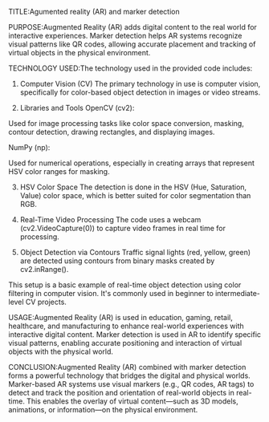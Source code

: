 TITLE:Agumented reality (AR) and marker detection



PURPOSE:Augmented Reality (AR) adds digital content to the real world for interactive experiences. Marker detection helps AR systems recognize visual patterns like QR codes, allowing accurate placement and tracking of virtual objects in the physical environment.



TECHNOLOGY USED:The technology used in the provided code includes:

1. Computer Vision (CV)
The primary technology in use is computer vision, specifically for color-based object detection in images or video streams.

2. Libraries and Tools
OpenCV (cv2):

Used for image processing tasks like color space conversion, masking, contour detection, drawing rectangles, and displaying images.

NumPy (np):

Used for numerical operations, especially in creating arrays that represent HSV color ranges for masking.

3. HSV Color Space
The detection is done in the HSV (Hue, Saturation, Value) color space, which is better suited for color segmentation than RGB.

4. Real-Time Video Processing
The code uses a webcam (cv2.VideoCapture(0)) to capture video frames in real time for processing.

5. Object Detection via Contours
Traffic signal lights (red, yellow, green) are detected using contours from binary masks created by cv2.inRange().

This setup is a basic example of real-time object detection using color filtering in computer vision. It's commonly used in beginner to intermediate-level CV projects.



USAGE:Augmented Reality (AR) is used in education, gaming, retail, healthcare, and manufacturing to enhance real-world experiences with interactive digital content. Marker detection is used in AR to identify specific visual patterns, enabling accurate positioning and interaction of virtual objects with the physical world.



CONCLUSION:Augmented Reality (AR) combined with marker detection forms a powerful technology that bridges the digital and physical worlds. Marker-based AR systems use visual markers (e.g., QR codes, AR tags) to detect and track the position and orientation of real-world objects in real-time. This enables the overlay of virtual content—such as 3D models, animations, or information—on the physical environment.
